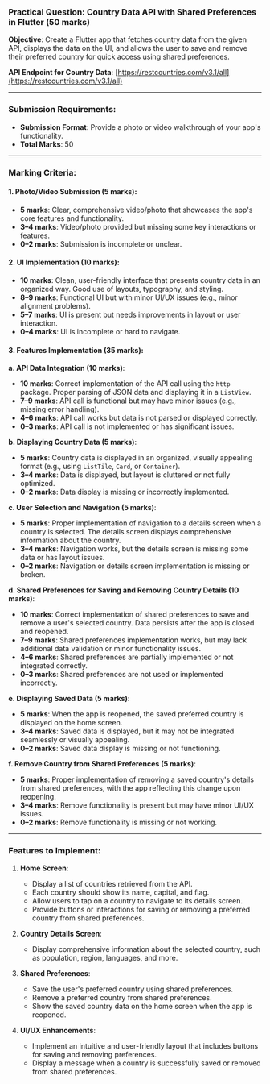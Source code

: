 

### **Practical Question: Country Data API with Shared Preferences in Flutter (50 marks)**

**Objective**: Create a Flutter app that fetches country data from the given API, displays the data on the UI, and allows the user to save and remove their preferred country for quick access using shared preferences.

**API Endpoint for Country Data**: [https://restcountries.com/v3.1/all](https://restcountries.com/v3.1/all)

---

### **Submission Requirements**:
- **Submission Format**: Provide a photo or video walkthrough of your app's functionality.
- **Total Marks**: 50

---

### **Marking Criteria**:

#### 1. **Photo/Video Submission (5 marks)**:
- **5 marks**: Clear, comprehensive video/photo that showcases the app's core features and functionality.
- **3–4 marks**: Video/photo provided but missing some key interactions or features.
- **0–2 marks**: Submission is incomplete or unclear.

#### 2. **UI Implementation (10 marks)**:
- **10 marks**: Clean, user-friendly interface that presents country data in an organized way. Good use of layouts, typography, and styling.
- **8–9 marks**: Functional UI but with minor UI/UX issues (e.g., minor alignment problems).
- **5–7 marks**: UI is present but needs improvements in layout or user interaction.
- **0–4 marks**: UI is incomplete or hard to navigate.

#### 3. **Features Implementation (35 marks)**:

**a. API Data Integration (10 marks)**:
- **10 marks**: Correct implementation of the API call using the `http` package. Proper parsing of JSON data and displaying it in a `ListView`.
- **7–9 marks**: API call is functional but may have minor issues (e.g., missing error handling).
- **4–6 marks**: API call works but data is not parsed or displayed correctly.
- **0–3 marks**: API call is not implemented or has significant issues.

**b. Displaying Country Data (5 marks)**:
- **5 marks**: Country data is displayed in an organized, visually appealing format (e.g., using `ListTile`, `Card`, or `Container`).
- **3–4 marks**: Data is displayed, but layout is cluttered or not fully optimized.
- **0–2 marks**: Data display is missing or incorrectly implemented.

**c. User Selection and Navigation (5 marks)**:
- **5 marks**: Proper implementation of navigation to a details screen when a country is selected. The details screen displays comprehensive information about the country.
- **3–4 marks**: Navigation works, but the details screen is missing some data or has layout issues.
- **0–2 marks**: Navigation or details screen implementation is missing or broken.

**d. Shared Preferences for Saving and Removing Country Details (10 marks)**:
- **10 marks**: Correct implementation of shared preferences to save and remove a user's selected country. Data persists after the app is closed and reopened.
- **7–9 marks**: Shared preferences implementation works, but may lack additional data validation or minor functionality issues.
- **4–6 marks**: Shared preferences are partially implemented or not integrated correctly.
- **0–3 marks**: Shared preferences are not used or implemented incorrectly.

**e. Displaying Saved Data (5 marks)**:
- **5 marks**: When the app is reopened, the saved preferred country is displayed on the home screen.
- **3–4 marks**: Saved data is displayed, but it may not be integrated seamlessly or visually appealing.
- **0–2 marks**: Saved data display is missing or not functioning.

**f. Remove Country from Shared Preferences (5 marks)**:
- **5 marks**: Proper implementation of removing a saved country's details from shared preferences, with the app reflecting this change upon reopening.
- **3–4 marks**: Remove functionality is present but may have minor UI/UX issues.
- **0–2 marks**: Remove functionality is missing or not working.

---

### **Features to Implement**:
1. **Home Screen**:
   - Display a list of countries retrieved from the API.
   - Each country should show its name, capital, and flag.
   - Allow users to tap on a country to navigate to its details screen.
   - Provide buttons or interactions for saving or removing a preferred country from shared preferences.

2. **Country Details Screen**:
   - Display comprehensive information about the selected country, such as population, region, languages, and more.

3. **Shared Preferences**:
   - Save the user's preferred country using shared preferences.
   - Remove a preferred country from shared preferences.
   - Show the saved country data on the home screen when the app is reopened.

4. **UI/UX Enhancements**:
   - Implement an intuitive and user-friendly layout that includes buttons for saving and removing preferences.
   - Display a message when a country is successfully saved or removed from shared preferences.

